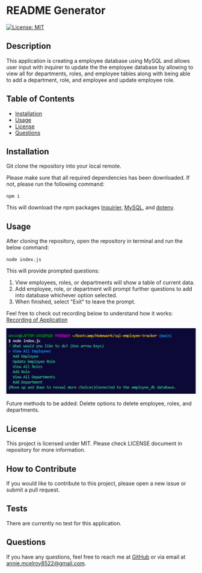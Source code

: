 # README Generator
  [![License: MIT](https://img.shields.io/badge/License-MIT-blue.svg)](https://opensource.org/licenses/MIT)

  ## Description

This application is creating a employee database using MySQL and allows user input with inquirer to update the the employee database by allowing to view all for departments, roles, and employee tables along with being able to add a department, role, and employee and update employee role.

  ## Table of Contents
  - [Installation](#installation)
  - [Usage](#usage)
  - [License](#license)
  - [Questions](#questions)

  ## Installation

Git clone the repository into your local remote.

Please make sure that all required dependencies has been downloaded. If not, please run the following command:

`npm i`

This will download the npm packages [Inquirier](https://www.npmjs.com/package/inquirer), [MySQL](https://www.npmjs.com/package/mysql), and [dotenv](https://www.npmjs.com/package/dotenv).

  ## Usage

After cloning the repository, open the repository in terminal and run the below command:

`node index.js`

This will provide prompted questions:
1. View employees, roles, or departments will show a table of current data.
2. Add employee, role, or department will prompt further questions to add into database whichever option selected.
3. When finished, select "Exit" to leave the prompt.

Feel free to check out recording below to understand how it works: [Recording of Application](https://drive.google.com/file/d/1QSktSt9-P-Amp-hY1-rtHrc-3leGebLp/view)

![Screenshot of prompt questions](./assets/images/employee_tracker.png)

Future methods to be added: Delete options to delete employee, roles, and departments. 

  ## License

This project is licensed under MIT. Please check LICENSE document in repository for more information.

  ## How to Contribute

If you would like to contribute to this project, please open a new issue or submit a pull request.

  ## Tests

There are currently no test for this application.

  ## Questions

  If you have any questions, feel free to reach me at [GitHub](https://github.com/Annie-McElroy) or via email at [annie.mcelroy8522@gmail.com](annie.mcelroy8522@gmail.com).